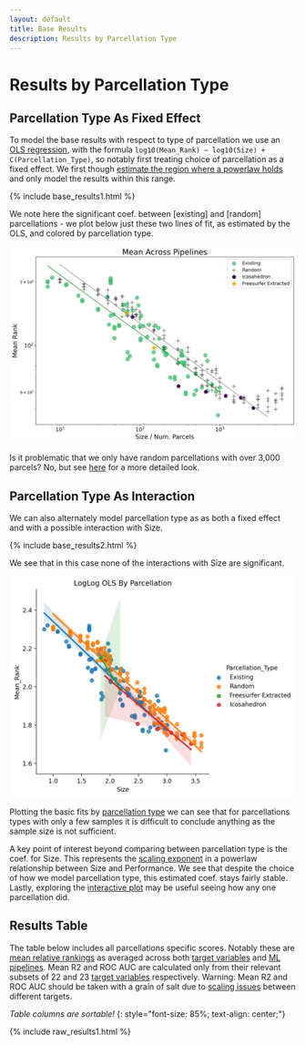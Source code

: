 ```yaml
---
layout: default
title: Base Results
description: Results by Parcellation Type
---
```


# Results by Parcellation Type

## Parcellation Type As Fixed Effect

To model the base results with respect to type of parcellation we use an [OLS regression](./intro_to_results#modelling-results), with
the formula `log10(Mean_Rank) ~ log10(Size) + C(Parcellation_Type)`, so notably first treating choice of parcellation as a fixed effect.
We first though [estimate the region where a powerlaw holds](./estimate_powerlaw.html) and only model the results within this range.

{% include base_results1.html %}

We note here the significant coef. between [existing] and [random] parcellations - we plot
below just these two lines of fit, as estimated by the OLS, and colored by parcellation type.

![fits](https://raw.githubusercontent.com/sahahn/parc_scaling/master/analyze/Figures/base_results_fit1.png)

Is it problematic that we only have random parcellations with over 3,000 parcels? No, but see [here](./size_differences.html) for a more detailed look.

## Parcellation Type As Interaction

We can also alternately model parcellation type as as both a fixed effect and with a possible interaction with Size. 

{% include base_results2.html %}

We see that in this case none of the interactions with Size are significant.

![fits](https://raw.githubusercontent.com/sahahn/parc_scaling/master/analyze/Figures/base_results_fit2.png)

Plotting the basic fits by [parcellation type](./parcellations.html) we can see that for parcellations types with only a few samples
it is difficult to conclude anything as the sample size is not sufficient.

A key point of interest beyond comparing between parcellation type is the coef. for Size.
This represents the [scaling exponent](./powerlaw_scaling_exp.html) in a
powerlaw relationship between Size and Performance.
We see that despite the choice of how we model parcellation type, this estimated coef. stays fairly stable.
Lastly, exploring the [interactive plot](./interactive1.html) may be useful seeing how any one parcellation did.

## Results Table

The table below includes all parcellations specific scores. Notably these are [mean relative rankings](./results_intro#mean-rank) as
averaged across both [target variables](./variables.html) and [ML pipelines](./ml_pipelines.html).
Mean R2 and ROC AUC are calculated only from their relevant subsets of 22 and 23 [target variables](./variables.html) respectively.
Warning: Mean R2 and ROC AUC should be taken with a grain of salt due to [scaling issues](./scaling_issues.html) between different targets.

*Table columns are sortable!*
{: style="font-size: 85%; text-align: center;"}

{% include raw_results1.html %}